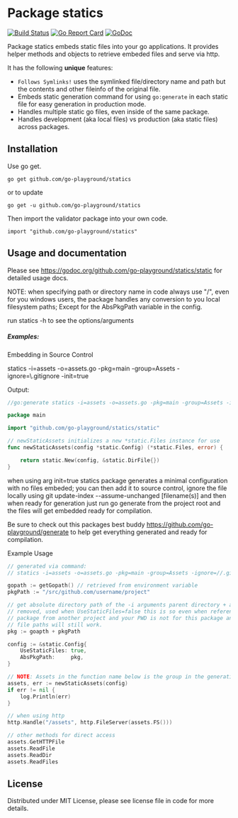 Package statics
===============

[![Build Status](https://semaphoreci.com/api/v1/projects/1b97afa9-77f3-43ff-ad26-749958500745/601363/badge.svg)](https://semaphoreci.com/joeybloggs/statics)
[![Go Report Card](http://goreportcard.com/badge/go-playground/statics)](http://goreportcard.com/report/go-playground/statics)
[![GoDoc](https://godoc.org/github.com/go-playground/statics/static?status.svg)](https://godoc.org/github.com/go-playground/statics/static)

Package statics embeds static files into your go applications. It provides helper methods and objects to retrieve embeded files and serve via http.

It has the following **unique** features:

-   ```Follows Symlinks!``` uses the symlinked file/directory name and path but the contents and other fileinfo of the original file.
-   Embeds static generation command for using ```go:generate``` in each static file for easy generation in production mode.
-   Handles multiple static go files, even inside of the same package.
-   Handles development (aka local files) vs production (aka static files) across packages.

Installation
------------
Use go get.

	go get github.com/go-playground/statics

or to update

	go get -u github.com/go-playground/statics

Then import the validator package into your own code.

	import "github.com/go-playground/statics"

Usage and documentation
------

Please see https://godoc.org/github.com/go-playground/statics/static for detailed usage docs.

NOTE: when specifying path or directory name in code always use "/", even for you windows users,
     the package handles any conversion to you local filesystem paths; Except for the AbsPkgPath
     variable in the config.

run statics -h to see the options/arguments

##### Examples:

Embedding in Source Control

statics -i=assets -o=assets.go -pkg=main -group=Assets -ignore=\\.gitignore -init=true

Output:
```go
//go:generate statics -i=assets -o=assets.go -pkg=main -group=Assets -ignore=\.gitignore

package main

import "github.com/go-playground/statics/static"

// newStaticAssets initializes a new *static.Files instance for use
func newStaticAssets(config *static.Config) (*static.Files, error) {

	return static.New(config, &static.DirFile{})
}
```

when using arg init=true statics package generates a minimal configuration with no 
files embeded; you can then add it to source control, ignore the file locally using
git update-index --assume-unchanged [filename(s)] and then when ready for generation 
just run go generate from the project root and the files will get embedded ready for 
compilation.

Be sure to check out this packages best buddy https://github.com/go-playground/generate
to help get everything generated and ready for compilation.

Example Usage
```go
// generated via command: 
// statics -i=assets -o=assets.go -pkg=main -group=Assets -ignore=//.gitignore

gopath := getGopath() // retrieved from environment variable
pkgPath := "/src/github.com/username/project"

// get absolute directory path of the -i arguments parent directory + any prefix 
// removed, used when UseStaticFiles=false this is so even when referencing this 
// package from another project and your PWD is not for this package anymore the 
// file paths will still work.
pkg := goapth + pkgPath

config := &static.Config{
	UseStaticFiles: true,
	AbsPkgPath:     pkg,
}

// NOTE: Assets in the function name below is the group in the generation command
assets, err := newStaticAssets(config)
if err != nil {
	log.Println(err)
}

// when using http
http.Handle("/assets", http.FileServer(assets.FS()))

// other methods for direct access
assets.GetHTTPFile
assets.ReadFile
assets.ReadDir
assets.ReadFiles
```

License
------
Distributed under MIT License, please see license file in code for more details.
